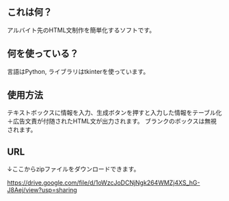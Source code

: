 ## これは何？

アルバイト先のHTML文制作を簡単化するソフトです。

## 何を使っている？

言語はPython, ライブラリはtkinterを使っています。

## 使用方法

テキストボックスに情報を入力、生成ボタンを押すと入力した情報をテーブル化＋広告文責が付随されたHTML文が出力されます。
ブランクのボックスは無視されます。

## URL

↓ここからzipファイルをダウンロードできます。

https://drive.google.com/file/d/1oWzcJoDCNjNgk264WMZj4XS_hG-J8Aej/view?usp=sharing
